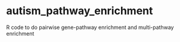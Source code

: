 # autism_pathway_enrichment
R code to do pairwise gene-pathway enrichment and multi-pathway enrichment
